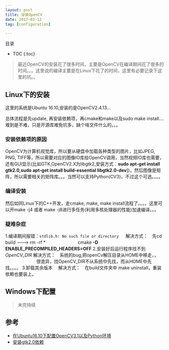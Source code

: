 ```yaml
---
layout: post
title: 安装OpenCV
date: 2017-03-12
tag: [configuration]

---
```


目录

* TOC 
{:toc}


>最近OpenCV的安装花了很多时间，主要是OpenCV在编译期间花了很多的时间。。。这里说的编译主要是在Linux下花了的时间，这里有必要记录下这里的坑。。

## Linux下的安装

这里的系统是Ubuntu 16.10,安装的是OpenCV2.4.13...

总体流程是先update, 再安装依赖项，再cmake和make以及sudo make install....难到是不难，只是开源库难免坑多，缺个啥文件什么的。。。

### 安装依赖项的原因

OpenCV为计算机视觉库，所以要从硬盘中加载各种类型的图片，比如JPEG, PNG, TIFF等，所以需要对应的图像IO库给OpenCV调用，当然视频IO库也需要，还有GUI显示(比如GTK,OpenCV2.X为libgtk2,安装方式：**sudo apt-get install gtk2.0,sudo apt-get install build-essential libgtk2.0-dev**])，然后图像是矩阵，所以需要相关的矩阵库。。。当然可以支持Python(CV3)，不过这个可选。。。。

### 编译安装

然后如同Linux下的C++开发，走cmake, make, make install流程了。。。。这里可以开make -j4 或者 make -j8进行多任务(利用多核处理器的性能)加速编译。。。

### 疑难杂症

1.编译期间报错：`stdlib.h: No such file or directory`
　
  解决方式：　先cd build ---> rm -rf *
　　　　　　　cmake **-D ENABLE_PRECOMPILED_HEADERS=OFF**
2.安装好后运行程序找不到*OpenCV_DIR*
  解决方式：　系统的bug,把openCv解压目录从HOME中移走，，
　　　　　　　很诡异，找OpenCV_DIR不从系统中先找，而从HOME中先找。。。。
3.卸载其余版本
　解决方式：　在build文件夹中 make uninstall，重装依赖也要装上。

## Windows下配置

>未完待续

## 参考
+ [在Ubuntu16.10下配置OpenCV3.1以及Python环境](http://www.pyimagesearch.com/2016/10/24/ubuntu-16-04-how-to-install-opencv/)
+ [安装gtk2.0依赖](http://askubuntu.com/questions/765526/how-to-install-gtk2-0)


